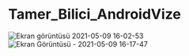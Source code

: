 # Tamer_Bilici_AndroidVize
![Ekran görüntüsü 2021-05-09 16-02-53](https://user-images.githubusercontent.com/64536219/117573621-a0647380-b0e1-11eb-86c1-b2131de95e09.png)
![Ekran Görüntüsü - 2021-05-09 16-17-47](https://user-images.githubusercontent.com/64536219/117573706-241e6000-b0e2-11eb-8448-738acf3f3760.png)
